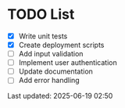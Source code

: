 # TODO List

- [x] Write unit tests
- [x] Create deployment scripts
- [ ] Add input validation
- [ ] Implement user authentication
- [ ] Update documentation
- [ ] Add error handling

Last updated: 2025-06-19 02:50
